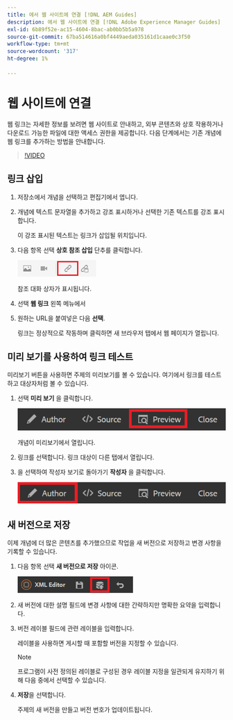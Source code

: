 ```yaml
---
title: 에서 웹 사이트에 연결 [!DNL AEM Guides]
description: 에서 웹 사이트에 연결 [!DNL Adobe Experience Manager Guides]
exl-id: 6b89f52e-ac15-4604-8bac-ab0bb5b5a978
source-git-commit: 67ba514616a0bf4449aeda035161d1caae0c3f50
workflow-type: tm+mt
source-wordcount: '317'
ht-degree: 1%

---
```


# 웹 사이트에 연결

웹 링크는 자세한 정보를 보려면 웹 사이트로 안내하고, 외부 콘텐츠와 상호 작용하거나 다운로드 가능한 파일에 대한 액세스 권한을 제공합니다. 다음 단계에서는 기존 개념에 웹 링크를 추가하는 방법을 안내합니다.

>[!VIDEO](https://video.tv.adobe.com/v/336656?quality=12&learn=on)

## 링크 삽입

1. 저장소에서 개념을 선택하고 편집기에서 엽니다.
1. 개념에 텍스트 문자열을 추가하고 강조 표시하거나 선택한 기존 텍스트를 강조 표시합니다.

   이 강조 표시된 텍스트는 링크가 삽입될 위치입니다.
1. 다음 항목 선택 **상호 참조 삽입** 단추를 클릭합니다.

   ![상호 참조 삽입 아이콘](images/lesson-5/insert-crossref-icon.png)

   참조 대화 상자가 표시됩니다.


1. 선택 **웹 링크** 왼쪽 메뉴에서
1. 원하는 URL을 붙여넣은 다음 **선택**.

   링크는 정상적으로 작동하며 클릭하면 새 브라우저 탭에서 웹 페이지가 열립니다.

## 미리 보기를 사용하여 링크 테스트

미리보기 버튼을 사용하면 주제의 미리보기를 볼 수 있습니다. 여기에서 링크를 테스트하고 대상자처럼 볼 수 있습니다.

1. 선택 **미리 보기** 을 클릭합니다.

   ![미리보기 버튼](images/common/select-preview.png)

   개념이 미리보기에서 열립니다.

1. 링크를 선택합니다.
링크 대상이 다른 탭에서 열립니다.
1. 을 선택하여 작성자 보기로 돌아가기 **작성자** 을 클릭합니다.

   ![작성자 단추](images/lesson-5/author-map.png)


## 새 버전으로 저장

이제 개념에 더 많은 콘텐츠를 추가했으므로 작업을 새 버전으로 저장하고 변경 사항을 기록할 수 있습니다.

1. 다음 항목 선택 **새 버전으로 저장** 아이콘.

   ![새 버전으로 저장 아이콘](images/common/save-as-new-version.png)

1. 새 버전에 대한 설명 필드에 변경 사항에 대한 간략하지만 명확한 요약을 입력합니다.
1. 버전 레이블 필드에 관련 레이블을 입력합니다.

   레이블을 사용하면 게시할 때 포함할 버전을 지정할 수 있습니다.

   >[!NOTE]
   > 
   > 프로그램이 사전 정의된 레이블로 구성된 경우 레이블 지정을 일관되게 유지하기 위해 다음 중에서 선택할 수 있습니다.

1. **저장**&#x200B;을 선택합니다.

   주제의 새 버전을 만들고 버전 번호가 업데이트됩니다.
